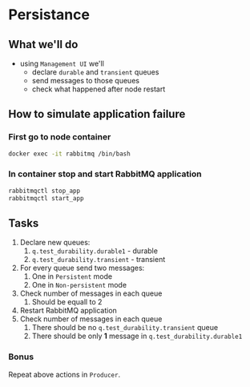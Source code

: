 # Persistance

## What we'll do
* using `Management UI` we'll
  * declare `durable` and `transient` queues
  * send messages to those queues
  * check what happened after node restart


## How to simulate application failure

### First go to node container
```bash
docker exec -it rabbitmq /bin/bash
```

### In container stop and start RabbitMQ application
```bash
rabbitmqctl stop_app
rabbitmqctl start_app
```

## Tasks

1. Declare new queues:
   1. `q.test_durability.durable1` - durable
   2. `q.test_durability.transient` - transient
2. For every queue send two messages:
   1. One in `Persistent` mode
   2. One in `Non-persistent` mode
3. Check number of messages in each queue
   1. Should be equall to 2
4. Restart RabbitMQ application
5. Check number of messages in each queue
   1. There should be no `q.test_durability.transient` queue
   2. There should be only **1** message in `q.test_durability.durable1`


### Bonus
Repeat above actions in `Producer`.
